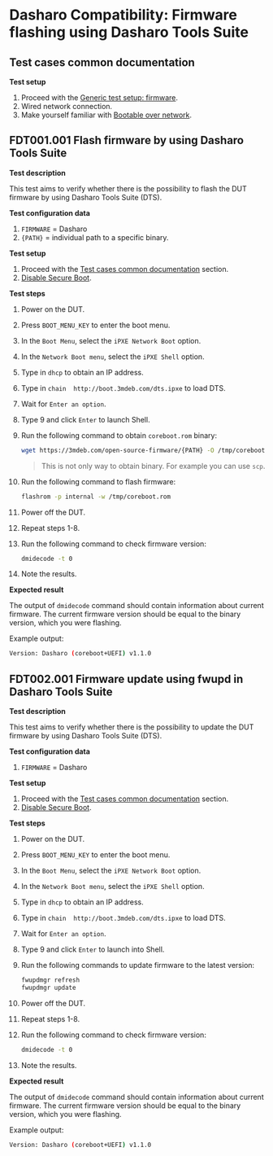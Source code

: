 # Dasharo Compatibility: Firmware flashing using Dasharo Tools Suite

## Test cases common documentation

**Test setup**

1. Proceed with the
    [Generic test setup: firmware](../../generic-test-setup/#firmware).
1. Wired network connection.
1. Make yourself familiar with
    [Bootable over network](../../../common-coreboot-docs/dasharo_tools_suite/#bootable-over-network).

## FDT001.001 Flash firmware by using Dasharo Tools Suite

**Test description**

This test aims to verify whether there is the possibility to flash the DUT
firmware by using Dasharo Tools Suite (DTS).

**Test configuration data**

1. `FIRMWARE` = Dasharo
1. `{PATH}` = individual path to a specific binary.

**Test setup**

1. Proceed with the
    [Test cases common documentation](#test-cases-common-documentation) section.
1. [Disable Secure Boot](../../unified-test-documentation/dasharo-security/206-secure-boot.md).

**Test steps**

1. Power on the DUT.
1. Press `BOOT_MENU_KEY` to enter the boot menu.
1. In the `Boot Menu`, select the `iPXE Network Boot` option.
1. In the `Network Boot menu`, select the `iPXE Shell` option.
1. Type in `dhcp` to obtain an IP address.
1. Type in `chain  http://boot.3mdeb.com/dts.ipxe` to load DTS.
1. Wait for `Enter an option`.
1. Type 9 and click `Enter` to launch Shell.
1. Run the following command to obtain `coreboot.rom` binary:

    ```bash
    wget https://3mdeb.com/open-source-firmware/{PATH} -O /tmp/coreboot.rom
    ```

    > This is not only way to obtain binary. For example you can use `scp`.

1. Run the following command to flash firmware:

    ```bash
    flashrom -p internal -w /tmp/coreboot.rom
    ```

1. Power off the DUT.
1. Repeat steps 1-8.
1. Run the following command to check firmware version:

    ```bash
    dmidecode -t 0
    ```

1. Note the results.

**Expected result**

The output of `dmidecode` command should contain information about current
firmware. The current firmware version should be equal to the binary version,
which you were flashing.

Example output:

```bash
Version: Dasharo (coreboot+UEFI) v1.1.0
```

## FDT002.001 Firmware update using fwupd in Dasharo Tools Suite

**Test description**

This test aims to verify whether there is the possibility to update the DUT
firmware by using Dasharo Tools Suite (DTS).

**Test configuration data**

1. `FIRMWARE` = Dasharo

**Test setup**

1. Proceed with the
    [Test cases common documentation](#test-cases-common-documentation) section.
1. [Disable Secure Boot](../../unified-test-documentation/dasharo-security/206-secure-boot.md).

**Test steps**

1. Power on the DUT.
1. Press `BOOT_MENU_KEY` to enter the boot menu.
1. In the `Boot Menu`, select the `iPXE Network Boot` option.
1. In the `Network Boot menu`, select the `iPXE Shell` option.
1. Type in `dhcp` to obtain an IP address.
1. Type in `chain  http://boot.3mdeb.com/dts.ipxe` to load DTS.
1. Wait for `Enter an option`.
1. Type 9 and click `Enter` to launch into Shell.
1. Run the following commands to update firmware to the latest version:

    ```bash
    fwupdmgr refresh
    fwupdmgr update
    ```

1. Power off the DUT.
1. Repeat steps 1-8.
1. Run the following command to check firmware version:

    ```bash
    dmidecode -t 0
    ```

1. Note the results.

**Expected result**

The output of `dmidecode` command should contain information about current
firmware. The current firmware version should be equal to the binary version,
which you were flashing.

Example output:

```bash
Version: Dasharo (coreboot+UEFI) v1.1.0
```
